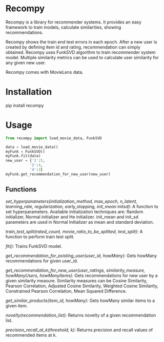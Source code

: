 # Recompy

Recompy is a library for recommender systems. It provides an easy framework to train models, calculate similarities, showing recommendations.

Recompy shows the train end test errors in each epoch. After a new user is created by defining item id and rating, recommendation can simply obtained. Recompy uses FunkSVD algorithm to train recommender system model. Multiple similarity metrics can be used to calculate user similarity for any given new user.

Recompy comes with MovieLens data.

# Installation

pip install recompy

# Usage

```python
from recompy import load_movie_data, FunkSVD

data = load_movie_data()
myFunk = FunkSVD()
myFunk.fit(data)
new_user = {'1':5,
           '2':4,
           '4':3}
myFunk.get_recommendation_for_new_user(new_user)
```

## Functions

_set_hyperparameters(initialization_method, max_epoch, n_latent,_
_learning_rate, regularization, early_stopping, init_mean_ init*sd):*
A function to set hyperparameters. Available initialization techniques are: Random initializer, Normal initializer and He initializer. init_mean and init_sd parameters are used in Normal Initializer as mean and standard deviation.

_train_test_split(rated_count, movie_ratio_to_be_splitted, test_split):_
A function to perform train test split.

_fit():_
Trains FunkSVD model.

_get_recommendation_for_existing_user(user_id, howMany):_
Gets howMany recommendations for given user_id.

_get_recommendation_for_new_user(user_ratings, similarity_measure,_
_howManyUsers, howManyItems):_ Gets recommendations for new user by a given similarity measure. Similarity measures can be Cosine Similarity, Pearson Correlation, Adjusted Cosine Similarity, Weighted Cosine Similarity, Constrained Pearson Correlation, Mean Squared Difference.

_get_similar_products(item_id, howMany):_
Gets howMany similar items to a given item.

_novelty(recommendation_list):_
Returns novelty of a given recommendation list.

_precision_recall_at_k(threshold, k):_
Returns precision and recall values of recommended items at k.
